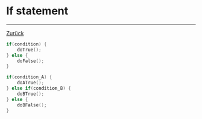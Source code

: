 # If statement

---

[Zurück](../instructions.md)

```c
if(condition) {
    doTrue();
} else {
    doFalse();
}
```

```c
if(condition_A) {
    doATrue();
} else if(condition_B) {
    doBTrue();
} else {
    doBFalse();
}

```
